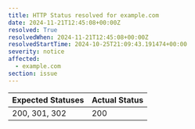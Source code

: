 ```yaml
---
title: HTTP Status resolved for example.com
date: 2024-11-21T12:45:08+00:00Z
resolved: True
resolvedWhen: 2024-11-21T12:45:08+00:00Z
resolvedStartTime: 2024-10-25T21:09:43.191474+00:00
severity: notice
affected:
  - example.com
section: issue
---
```


| Expected Statuses | Actual Status  |
|-------------------|----------------|
| 200, 301, 302 | 200 |
